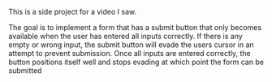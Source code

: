 This is a side project for a video I saw.

The goal is to implement a form that has a submit button that only becomes available when the user has entered all inputs correctly. If there is any empty or wrong input, the submit button will evade the users cursor in an attempt to prevent submission.
Once all inputs are entered correctly, the button positions itself well and stops evading at which point the form can be submitted
